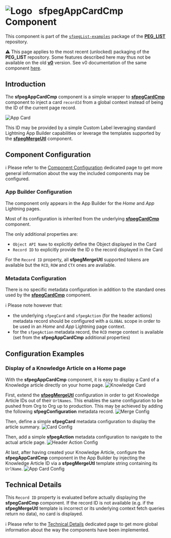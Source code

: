 # ![Logo](/media/Logo.png) &nbsp; **sfpegAppCardCmp** Component

This component is part of the [`sfpegList-examples`](/help/sfpegListPkgExamples.md) package
of the **[PEG_LIST](/README.md)** repository.

⚠️ This page applies to the most recent (unlocked) packaging of the **PEG_LIST** repository.
Some features described here may thus not be available on the old **[v0](https://github.com/pegros/PEG_LIST/tree/v0)** version.
See v0 documentation of the same component [here](/blob/v0/help/sfpegAppCardCmp.md).


## Introduction

The **sfpegAppCardCmp** component is a simple wrapper to **[sfpegCardCmp](/help/sfpegCardCmp.md)** 
component to inject a card `recordId` from a global context instead of being the ID of the current
page record. 

![App Card](/media/sfpegAppCardCmp.png)

This ID may be provided by a simple Custom Label leveraging standard Lightning App Builder capabilities
or leverage the templates supported by the **[sfpegMergeUtl](/help/sfpegMergeUtl.md)** component.


## Component Configuration

ℹ️ Please refer to the [Component Configuration](/help/configuration.md) dedicated page to 
get more general information about the way the included components may be configured. 

### App Builder Configuration

The component only appears in the App Builder for the _Home_ and _App_ Lightning pages.

Most of its configuration is inherited from the underlying **[sfpegCardCmp](/help/sfpegCardCmp.md)**
component.

The only additional properties are:
* `Object API Name` to explicitly define the Object displayed in the Card
* `Record ID` to explicitly provide the ID o the record displayed in the Card

For the `Record ID` property, all **sfpegMergeUtl** supported tokens are available 
but the `RCD`, `ROW` and `CTX` ones are available.


### Metadata Configuration

There is no specific metadata configuration in addition to the standard ones used by the
**[sfpegCardCmp](/help/sfpegCardCmp.md)** component.

ℹ️ Please note however that:
* the underlying `sfpegCard` and `sfpegAction` (for the header actions) metadata record
should be configured with a `GLOBAL` scope in order to be used in an _Home_ and _App_ Lightning page
context.
* for the `sfpegAction` metadata record, the `RCD` merge context is available (set from the 
**sfpegAppCardCmp** additional properties)


## Configuration Examples

### Display of a Knowledge Article on a Home page

With the **sfpegAppCardCmp** component, it is easy to display a Card of a Knowledge article 
directly on your home page.
![Knowledge Card](/media/sfpegAppCardCmp.png)


First, extend the **[sfpegMergeUtl](/help/sfpegMergeUtl.md)** configuration in order to get
Knowledge Article IDs out of their `UrlNames`. This enables the same configuration to be pushed
from Org to Org up to production. This may be achieved by adding the following **sfpegConfiguration**
metadata record.
![Merge Config](/media/sfpegAppCardKMConfig.png)


Then, define a simple **sfpegCard** metadata configuration to display the article summary.
![Card Config](/media/sfpegAppCardCardConfig.png)


Then, add a simple **sfpegAction** metadata configuration to navigate to the actual article page.
![Header Action Config](/media/sfpegAppCardActionConfig.png)

At last, after having created your Knowledge Article, configure the **sfpegAppCardCmp** component
in the App Builder by injecting the Knowledge Article ID via a **sfpegMergeUtl** template string
containing its `UrlName`.
![App Card Config](/media/sfpegAppCardConfig.png)


## Technical Details

This `Record ID` property is evaluated before actually displaying the **sfpegCardCmp** component. 
If the record ID is not available (e.g. if the **sfpegMergeUtl** template is incorrect or its
underlying context fetch queries return no data), no card is displayed.

ℹ️ Please refer to the [Technical Details](/help/technical.md) dedicated page to 
get more global information about the way the components have been implemented.